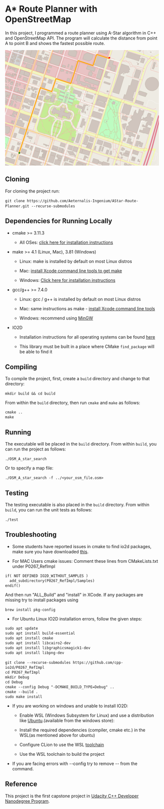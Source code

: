 # A* Route Planner with OpenStreetMap

In this project, I programmed a route planner using A-Star algorithm in C++ and OpenStreetMap API. The program will calculate the distance from point A to point B and shows the fastest possible route.

![Route-Planner](images/map.png)

## Cloning

For cloning the project run:

  `git clone https://github.com/Aeternalis-Ingenium/AStar-Route-Planner.git --recurse-submodules`

## Dependencies for Running Locally

* cmake >= 3.11.3

  * All OSes: [click here for installation instructions](https://cmake.org/install/)

* make >= 4.1 (Linux, Mac), 3.81 (Windows)

  * Linux: make is installed by default on most Linux distros

  * Mac: [install Xcode command line tools to get make](https://developer.apple.com/xcode/features/)

  * Windows: [Click here for installation instructions](http://gnuwin32.sourceforge.net/packages/make.htm)

* gcc/g++ >= 7.4.0

  * Linux: gcc / g++ is installed by default on most Linux distros

  * Mac: same instructions as make - [install Xcode command line tools](https://developer.apple.com/xcode/features/)

  * Windows: recommend using [MinGW](http://www.mingw.org/)

* IO2D

  * Installation instructions for all operating systems can be found [here](https://github.com/cpp-io2d/P0267_RefImpl/blob/master/BUILDING.md)

  * This library must be built in a place where CMake `find_package` will be able to find it

## Compiling

To compile the project, first, create a `build` directory and change to that directory:

`mkdir build && cd build`

From within the `build` directory, then run `cmake` and `make` as follows:

```
cmake ..
make
```

## Running

The executable will be placed in the `build` directory. From within `build`, you can run the project as follows:

`./OSM_A_star_search`

Or to specify a map file:

`./OSM_A_star_search -f ../<your_osm_file.osm>`

## Testing

The testing executable is also placed in the `build` directory. From within `build`, you can run the unit tests as follows:

`./test`

## Troubleshooting

* Some students have reported issues in cmake to find io2d packages, make sure you have downloaded [this](https://github.com/cpp-io2d/P0267_RefImpl/blob/master/BUILDING.md#xcode-and-libc).

* For MAC Users cmake issues: Comment these lines from CMakeLists.txt under P0267_RefImpl

```
if( NOT DEFINED IO2D_WITHOUT_SAMPLES )
  add_subdirectory(P0267_RefImpl/Samples)
endif()
```

And then run "ALL_Build" and "install" in XCode. If any packages are missing try to install packages using

`brew install pkg-config`

* For Ubuntu Linux IO2D installation errors, follow the given steps:

```
sudo apt update
sudo apt install build-essential
sudo apt install cmake
sudo apt install libcairo2-dev
sudo apt install libgraphicsmagick1-dev
sudo apt install libpng-dev

git clone --recurse-submodules https://github.com/cpp-io2d/P0267_RefImpl
cd P0267_RefImpl
mkdir Debug
cd Debug
cmake --config Debug "-DCMAKE_BUILD_TYPE=Debug" ..
cmake --build .
sudo make install
```

* If you are working on windows and unable to install IO2D:
  
  * Enable WSL (Windows Subsystem for Linux) and use a distribution like [Ubuntu](https://ubuntu.com/wsl).(available from the windows store):
  
  * Install the required dependencies (compiler, cmake etc.) in the WSL(as mentioned above for ubuntu)
  
  * Configure CLion to use the WSL [toolchain](https://www.jetbrains.com/help/clion/how-to-use-wsl-development-environment-in-product.html#wsl-tooclhain)
  
  * Use the WSL toolchain to build the project

* If you are facing errors with --config try to remove -- from the command.

## Reference

This project is the first capstone project in [Udacity C++ Developer Nanodegree Program](https://www.udacity.com/course/c-plus-plus-nanodegree--nd213).
